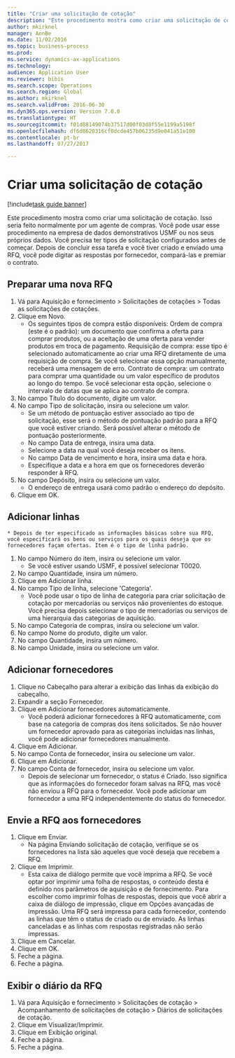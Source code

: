 ```yaml
--- 
title: "Criar uma solicitação de cotação"
description: "Este procedimento mostra como criar uma solicitação de cotação."
author: mkirknel
manager: AnnBe
ms.date: 11/02/2016
ms.topic: business-process
ms.prod: 
ms.service: dynamics-ax-applications
ms.technology: 
audience: Application User
ms.reviewer: bibis
ms.search.scope: Operations
ms.search.region: Global
ms.author: mkirknel
ms.search.validFrom: 2016-06-30
ms.dyn365.ops.version: Version 7.0.0
ms.translationtype: HT
ms.sourcegitcommit: f01d88149074b37517d00f03d8f55e1199a5198f
ms.openlocfilehash: df6d8620316cf0dcde457b06235d9e041a51e100
ms.contentlocale: pt-br
ms.lasthandoff: 07/27/2017

---
```

# <a name="create-a-request-for-quotation"></a>Criar uma solicitação de cotação

[!include[task guide banner](../../includes/task-guide-banner.md)]

Este procedimento mostra como criar uma solicitação de cotação. Isso seria feito normalmente por um agente de compras. Você pode usar esse procedimento na empresa de dados demonstrativos USMF ou nos seus próprios dados. Você precisa ter tipos de solicitação configurados antes de começar. Depois de concluir essa tarefa e você tiver criado e enviado uma RFQ, você pode digitar as respostas por fornecedor, compará-las e premiar o contrato.


## <a name="prepare-a-new-rfq"></a>Preparar uma nova RFQ
1. Vá para Aquisição e fornecimento > Solicitações de cotações > Todas as solicitações de cotações.
2. Clique em Novo.
    * Os seguintes tipos de compra estão disponíveis: Ordem de compra (este é o padrão): um documento que confirma a oferta para comprar produtos, ou a aceitação de uma oferta para vender produtos em troca de pagamento. Requisição de compra: esse tipo é selecionado automaticamente ao criar uma RFQ diretamente de uma requisição de compra. Se você selecionar essa opção manualmente, receberá uma mensagem de erro. Contrato de compra: um contrato para comprar uma quantidade ou um valor específico de produtos ao longo do tempo. Se você selecionar esta opção, selecione o intervalo de datas que se aplica ao contrato de compra.  
3. No campo Título do documento, digite um valor.
4. No campo Tipo de solicitação, insira ou selecione um valor.
    * Se um método de pontuação estiver associado ao tipo de solicitação, esse será o método de pontuação padrão para a RFQ que você estiver criando. Será possível alterar o método de pontuação posteriormente.  
    * No campo Data de entrega, insira uma data.  
    * Selecione a data na qual você deseja receber os itens.  
    * No campo Data de vencimento e hora, insira uma data e hora.  
    * Especifique a data e a hora em que os fornecedores deverão responder à RFQ.  
5. No campo Depósito, insira ou selecione um valor.
    * O endereço de entrega usará como padrão o endereço do depósito.  
6. Clique em OK.

## <a name="add-lines"></a>Adicionar linhas
    * Depois de ter especificado as informações básicas sobre sua RFQ, você especificará os bens ou serviços para os quais deseja que os fornecedores façam ofertas. Item é o tipo de linha padrão.   
1. No campo Número do item, insira ou selecione um valor.
    * Se você estiver usando USMF, é possível selecionar T0020.  
2. No campo Quantidade, insira um número.
3. Clique em Adicionar linha.
4. No campo Tipo de linha, selecione 'Categoria'.
    * Você pode usar o tipo de linha de categoria para criar solicitação de cotação por mercadorias ou serviços não provenientes do estoque. Você precisa depois selecionar o tipo de mercadorias ou serviços de uma hierarquia das categorias de aquisição.  
5. No campo Categoria de compras, insira ou selecione um valor.
6. No campo Nome do produto, digite um valor.
7. No campo Quantidade, insira um número.
8. No campo Unidade, insira ou selecione um valor.

## <a name="add-vendors"></a>Adicionar fornecedores
1. Clique no Cabeçalho para alterar a exibição das linhas da exibição do cabeçalho. 
2. Expandir a seção Fornecedor.
3. Clique em Adicionar fornecedores automaticamente.
    * Você poderá adicionar fornecedores à RFQ automaticamente, com base na categoria de compras dos itens solicitados. Se não houver um fornecedor aprovado para as categorias incluídas nas linhas, você pode adicionar fornecedores manualmente.  
4. Clique em Adicionar.
5. No campo Conta de fornecedor, insira ou selecione um valor.
6. Clique em Adicionar.
7. No campo Conta de fornecedor, insira ou selecione um valor.
    * Depois de selecionar um fornecedor, o status é Criado. Isso significa que as informações do fornecedor foram salvas na RFQ, mas você não enviou a RFQ para o fornecedor. Você pode adicionar um fornecedor a uma RFQ independentemente do status do fornecedor.  

## <a name="send-the-rfq-to-vendors"></a>Envie a RFQ aos fornecedores
1. Clique em Enviar.
    * Na página Enviando solicitação de cotação, verifique se os fornecedores na lista são aqueles que você deseja que recebem a RFQ.  
2. Clique em Imprimir.
    * Esta caixa de diálogo permite que você imprima a RFQ. Se você optar por imprimir uma folha de respostas, o conteúdo desta é definido nos parâmetros de aquisição e de fornecimento. Para escolher como imprimir folhas de respostas, depois que você abrir a caixa de diálogo de impressão, clique em Opções avançadas de impressão. Uma RFQ será impressa para cada fornecedor, contendo as linhas que têm o status de criado ou de enviado. As linhas canceladas e as linhas com respostas registradas não serão impressas.   
3. Clique em Cancelar.
4. Clique em OK.
5. Feche a página.
6. Feche a página.

## <a name="view-the-rfq-journal"></a>Exibir o diário da RFQ
1. Vá para Aquisição e fornecimento > Solicitações de cotação > Acompanhamento de solicitações de cotação > Diários de solicitações de cotação.
2. Clique em Visualizar/Imprimir.
3. Clique em Exibição original.
4. Feche a página.
5. Feche a página.


